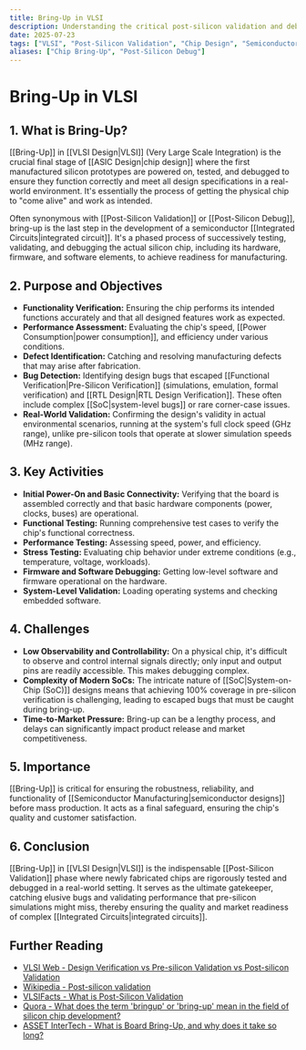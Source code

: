 ```yaml
---
title: Bring-Up in VLSI
description: Understanding the critical post-silicon validation and debug process in VLSI chip development.
date: 2025-07-23
tags: ["VLSI", "Post-Silicon Validation", "Chip Design", "Semiconductor"]
aliases: ["Chip Bring-Up", "Post-Silicon Debug"]
---
```


# Bring-Up in VLSI

## 1. What is Bring-Up?

[[Bring-Up]] in [[VLSI Design|VLSI]] (Very Large Scale Integration) is the crucial final stage of [[ASIC Design|chip design]] where the first manufactured silicon prototypes are powered on, tested, and debugged to ensure they function correctly and meet all design specifications in a real-world environment. It's essentially the process of getting the physical chip to "come alive" and work as intended.

Often synonymous with [[Post-Silicon Validation]] or [[Post-Silicon Debug]], bring-up is the last step in the development of a semiconductor [[Integrated Circuits|integrated circuit]]. It's a phased process of successively testing, validating, and debugging the actual silicon chip, including its hardware, firmware, and software elements, to achieve readiness for manufacturing.

## 2. Purpose and Objectives

*   **Functionality Verification:** Ensuring the chip performs its intended functions accurately and that all designed features work as expected.
*   **Performance Assessment:** Evaluating the chip's speed, [[Power Consumption|power consumption]], and efficiency under various conditions.
*   **Defect Identification:** Catching and resolving manufacturing defects that may arise after fabrication.
*   **Bug Detection:** Identifying design bugs that escaped [[Functional Verification|Pre-Silicon Verification]] (simulations, emulation, formal verification) and [[RTL Design|RTL Design Verification]]. These often include complex [[SoC|system-level bugs]] or rare corner-case issues.
*   **Real-World Validation:** Confirming the design's validity in actual environmental scenarios, running at the system's full clock speed (GHz range), unlike pre-silicon tools that operate at slower simulation speeds (MHz range).

## 3. Key Activities

*   **Initial Power-On and Basic Connectivity:** Verifying that the board is assembled correctly and that basic hardware components (power, clocks, buses) are operational.
*   **Functional Testing:** Running comprehensive test cases to verify the chip's functional correctness.
*   **Performance Testing:** Assessing speed, power, and efficiency.
*   **Stress Testing:** Evaluating chip behavior under extreme conditions (e.g., temperature, voltage, workloads).
*   **Firmware and Software Debugging:** Getting low-level software and firmware operational on the hardware.
*   **System-Level Validation:** Loading operating systems and checking embedded software.

## 4. Challenges

*   **Low Observability and Controllability:** On a physical chip, it's difficult to observe and control internal signals directly; only input and output pins are readily accessible. This makes debugging complex.
*   **Complexity of Modern SoCs:** The intricate nature of [[SoC|System-on-Chip (SoC)]] designs means that achieving 100% coverage in pre-silicon verification is challenging, leading to escaped bugs that must be caught during bring-up.
*   **Time-to-Market Pressure:** Bring-up can be a lengthy process, and delays can significantly impact product release and market competitiveness.

## 5. Importance

[[Bring-Up]] is critical for ensuring the robustness, reliability, and functionality of [[Semiconductor Manufacturing|semiconductor designs]] before mass production. It acts as a final safeguard, ensuring the chip's quality and customer satisfaction.

## 6. Conclusion

[[Bring-Up]] in [[VLSI Design|VLSI]] is the indispensable [[Post-Silicon Validation]] phase where newly fabricated chips are rigorously tested and debugged in a real-world setting. It serves as the ultimate gatekeeper, catching elusive bugs and validating performance that pre-silicon simulations might miss, thereby ensuring the quality and market readiness of complex [[Integrated Circuits|integrated circuits]].

## Further Reading

*   [VLSI Web - Design Verification vs Pre-silicon Validation vs Post-silicon Validation](https://vlsiweb.com/design-verification-vs-pre-silicon-validation-vs-post-silicon-validation/)
*   [Wikipedia - Post-silicon validation](https://en.wikipedia.org/wiki/Post-silicon_validation)
*   [VLSIFacts - What is Post-Silicon Validation](https://vlsifacts.com/what-is-post-silicon-validation/)
*   [Quora - What does the term 'bringup' or 'bring-up' mean in the field of silicon chip development?](https://www.quora.com/What-does-the-term-bringup-or-bring-up-mean-in-the-field-of-silicon-chip-development)
*   [ASSET InterTech - What is Board Bring-Up, and why does it take so long?](https://www.asset-intertech.com/blog/what-is-board-bring-up-and-why-does-it-take-so-long/)